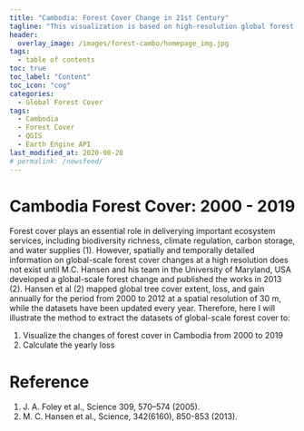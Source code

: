 ```yaml
---
title: "Cambodia: Forest Cover Change in 21st Century"
tagline: "This visualization is based on high-resolution global forest cover data developed by Hansan et al (2013)."
header:
  overlay_image: /images/forest-cambo/homepage_img.jpg
tags:
  - table of contents
toc: true
toc_label: "Content"
toc_icon: "cog"
categories:
  - Global Forest Cover
tags:
  - Cambodia
  - Forest Cover
  - QGIS
  - Earth Engine API
last_modified_at: 2020-08-28
# permalink: /newsfeed/
---
```

# Cambodia Forest Cover: 2000 - 2019

Forest cover plays an essential role in deliverying important ecosystem services, including biodiversity richness, climate regulation, carbon storage, and water supplies (1). However, spatially and temporally detailed information on global-scale forest cover changes at a high resolution does not exist until M.C. Hansen and his team in the University of Maryland, USA developed a global-scale forest change and published the works in 2013 (2). Hansen et al (2) mapped global tree cover extent, loss, and gain annually for the period from 2000 to 2012 at a spatial resolution of 30 m, while the datasets have been updated every year. Therefore, here I will illustrate the method to extract the datasets of global-scale forest cover to:

1.  Visualize the changes of forest cover in Cambodia from 2000 to 2019
2.  Calculate the yearly loss 





# Reference
1. J. A. Foley et al., Science 309, 570–574 (2005). 
2. M. C. Hansen et al., Science, 342(6160), 850-853 (2013).